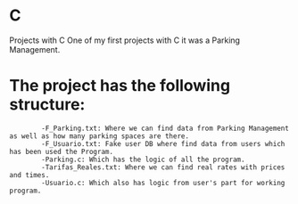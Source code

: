 # C
Projects with C
One of my first projects with C it was a Parking Management. 

# The project has the following structure:

            -F_Parking.txt: Where we can find data from Parking Management as well as how many parking spaces are there.
            -F_Usuario.txt: Fake user DB where find data from users which has been used the Program.
            -Parking.c: Which has the logic of all the program.
            -Tarifas_Reales.txt: Where we can find real rates with prices and times.
            -Usuario.c: Which also has logic from user's part for working program.
